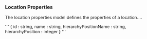 ### Location Properties
The location properties model defines the properties of a location....

'''
{
 id : string,
 name : string,
 hierarchyPositionName : string,
 hierarchyPosition : integer
} 
'''
